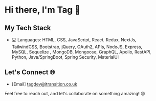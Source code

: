 # Hi there, I'm Tag 👋

## My Tech Stack

- 💻 Languages: HTML, CSS, JavaScript, React, Redux, NextJs, TailwindCSS, Bootstrap, jQuery, OAuth2, APIs, NodeJS, Express, MySQL, Sequelize
, MongoDB, Mongoose, GraphQL, Apollo, RestAPI, Python, Java/SpringBoot, Spring Security, MaterialUI


## Let's Connect 🌐
- [Email] tagdev@itransition.co.uk

Feel free to reach out, and let's collaborate on something amazing! 😄
